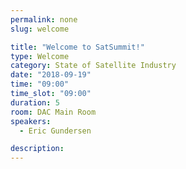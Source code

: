 ```yaml
---
permalink: none
slug: welcome

title: "Welcome to SatSummit!"
type: Welcome
category: State of Satellite Industry
date: "2018-09-19"
time: "09:00"
time_slot: "09:00"
duration: 5
room: DAC Main Room
speakers:
  - Eric Gundersen

description:
---
```

